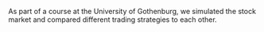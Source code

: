 As part of a course at the University of Gothenburg, we simulated the stock market and compared different trading strategies to each other. 
